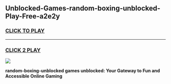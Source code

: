 
## Unblocked-Games-random-boxing-unblocked-Play-Free-a2e2y
<h3>
<a href="https://premium76.site?title=random-boxing-unblocked&ref=19M">CLICK TO PLAY</a></h3>
<hr>

<h3>
<a href="https://premium76.site?title=random-boxing-unblocked&ref=19M">CLICK 2 PLAY</a>
  
</h3>

<a href="https://premium76.site?title=random-boxing-unblocked&ref=19M"><img src="https://clearcache.store/games.png"></a>


**random-boxing-unblocked games unblocked: Your Gateway to Fun and Accessible Online Gaming**
